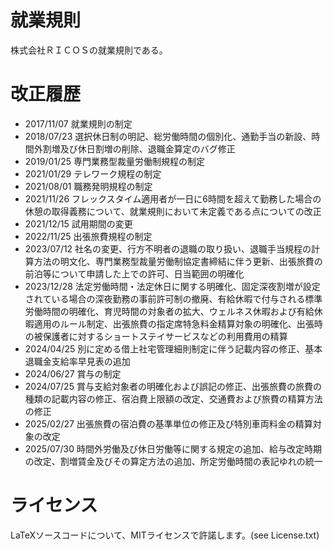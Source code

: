 # 就業規則
株式会社ＲＩＣＯＳの就業規則である。

# 改正履歴
* 2017/11/07 就業規則の制定
* 2018/07/23 選択休日制の明記、総労働時間の個別化、通勤手当の新設、時間外割増及び休日割増の削除、退職金算定のバグ修正
* 2019/01/25 専門業務型裁量労働制規程の制定
* 2021/01/29 テレワーク規程の制定
* 2021/08/01 職務発明規程の制定
* 2021/11/26 フレックスタイム適用者が一日に6時間を超えて勤務した場合の休憩の取得義務について、就業規則において未定義である点についての改正
* 2021/12/15 試用期間の変更
* 2022/11/25 出張旅費規程の制定
* 2023/07/12 社名の変更、行方不明者の退職の取り扱い、退職手当規程の計算方法の明文化、専門業務型裁量労働制協定書締結に伴う更新、出張旅費の前泊等について申請した上での許可、日当範囲の明確化
* 2023/12/28 法定労働時間・法定休日に関する明確化、固定深夜割増が設定されている場合の深夜勤務の事前許可制の撤廃、有給休暇で付与される標準労働時間の明確化、育児時間の対象者の拡大、ウェルネス休暇および有給休暇適用のルール制定、出張旅費の指定席特急料金精算対象の明確化、出張時の被保護者に対するショートステイサービスなどの利用費用の精算
* 2024/04/25 別に定める借上社宅管理細則制定に伴う記載内容の修正、基本退職金支給率早見表の追加
* 2024/06/27 賞与の制定
* 2024/07/25 賞与支給対象者の明確化および誤記の修正、出張旅費の旅費の種類の記載内容の修正、宿泊費上限額の改定、交通費および旅費の精算方法の修正
* 2025/02/27 出張旅費の宿泊費の基準単位の修正及び特別車両料金の精算対象の改定
* 2025/07/30 時間外労働及び休日労働等に関する規定の追加、給与改定時期の改定、割増賃金及びその算定方法の追加、所定労働時間の表記ゆれの統一


# ライセンス
LaTeXソースコードについて、MITライセンスで許諾します。(see License.txt)
